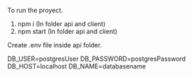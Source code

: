 To run the proyect.

1. npm i   (In folder api and client)
2. npm start (In folder api and client)



Create .env file inside api folder.


DB_USER=postgresUser
DB_PASSWORD=postgresPassword
DB_HOST=localhost
DB_NAME=databasename

